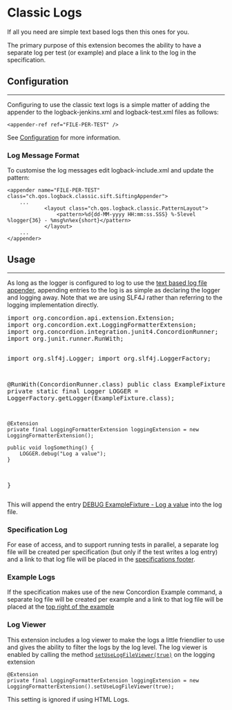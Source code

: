 # Classic Logs

If all you need are simple text based logs then this ones for you.

The primary purpose of this extension becomes the ability to have a separate log per test (or example) and place a link to the log in the specification.

## Configuration
---

Configuring to use the classic text logs is a simple matter of adding the appender to the logback-jenkins.xml and logback-test.xml files as follows:

    <appender-ref ref="FILE-PER-TEST" />

See [Configuration](Configuration.html) for more information.


### Log Message Format

To customise the log messages edit logback-include.xml and update the pattern:

    <appender name="FILE-PER-TEST" class="ch.qos.logback.classic.sift.SiftingAppender">
    	...		
    			<layout class="ch.qos.logback.classic.PatternLayout">
    				<pattern>%d{dd-MM-yyyy HH:mm:ss.SSS} %-5level %logger{36} - %msg%n%ex{short}</pattern> 
    			</layout>
    	...
    </appender>

## Usage
---

As long as the logger is configured to log to use the [text based log file appender](- "c:assertTrue=isClassicLoggerConfigured()"), appending entries to the log is as simple as declaring the logger and logging away. Note that we are using SLF4J rather than referring to the logging implementation directly. 

<div><pre concordion:set="#fixture">
import org.concordion.api.extension.Extension;
import org.concordion.ext.LoggingFormatterExtension;
import org.concordion.integration.junit4.ConcordionRunner;
import org.junit.runner.RunWith;

import org.slf4j.Logger;
import org.slf4j.LoggerFactory;

@RunWith(ConcordionRunner.class)
public class ExampleFixture {
    private static final Logger LOGGER = LoggerFactory.getLogger(ExampleFixture.class);
    
    @Extension 
    private final LoggingFormatterExtension loggingExtension = new LoggingFormatterExtension();

    public void logSomething() {
        LOGGER.debug("Log a value");
    }
}
</pre></div>

This will append the entry [DEBUG ExampleFixture - Log a value](- "?=canUseClassicLogger(#fixture)") into the log file.


### Specification Log

For ease of access, and to support running tests in parallel, a separate log file will be created per specification (but only if the test writes a log entry) and a link to that log file will be placed in the [specifications footer](- "c:assertTrue=specificationHasLinkToLogFile(#fixture)").
 
### Example Logs

If the specification makes use of the new Concordion Example command, a separate log file will be created per example and a link to that log file will be placed at the [top right of the example](- "c:assertTrue=exampleHasLinkToLogFile(#fixture)") 

### Log Viewer

This extension includes a log viewer to make the logs a little friendlier to use and gives the ability to filter the logs by the log level.  The log viewer is enabled by calling the method [`setUseLogFileViewer(true)`](- "c:assertTrue=useLogViewer(#fixture, #TEXT)") on the logging extension

    @Extension 
    private final LoggingFormatterExtension loggingExtension = new LoggingFormatterExtension().setUseLogFileViewer(true);

This setting is ignored if using HTML Logs.